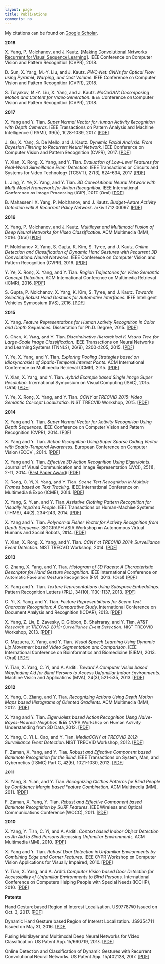 ```yaml
---
layout: page
title: Publications
comments: no
---
```


My citations can be found on [Google Scholar](http://scholar.google.com/citations?user=yWsMg_gAAAAJ&hl=en).
<br>

**2018**

X. Yang, P. Molchanov, and J. Kautz. [[Making Convolutional Networks Recurrent for Visual Sequence Learning](/publications/papers/.pdf)]. IEEE Conference on Computer Vision and Pattern Recognition (CVPR), 2018.

D. Sun, X. Yang, M.-Y. Liu, and J. Kautz. *PWC-Net: CNNs for Optical Flow using Pyramid, Warping, and Cost Volume.* IEEE Conference on Computer Vision and Pattern Recognition (CVPR), 2018.

S. Tulyakov, M.-Y. Liu, X. Yang, and J. Kautz. *MoCoGAN: Decomposing Motion and Content for Video Generation.* IEEE Conference on Computer Vision and Pattern Recognition (CVPR), 2018.

**2017**

X. Yang and Y. Tian. *Super Normal Vector for Human Activity Recognition with Depth Cameras.* IEEE Transactions on Pattern Analysis and Machine Intelligence (TPAMI), 39(5), 1028-1039, 2017. [[PDF](/publications/papers/tpami17.pdf)]

J. Gu, X. Yang, S. De Mello, and J. Kautz. *Dynamic Facial Analysis: From Bayesian Filtering to Recurrent Neural Network.* IEEE Conference on Computer Vision and Pattern Recognition (CVPR), 2017. [[PDF](/publications/papers/cvpr17.pdf)]

Y. Xian, X. Rong, X. Yang, and Y. Tian. *Evaluation of Low-Level Features for Real-World Surveillance Event Detection.* IEEE Transactions on Circuits and Systems for Video Technology (TCSVT), 27(3), 624-634, 2017. [[PDF](/publications/papers/tcsvt17.pdf)]

L. Jing, Y. Ye, X. Yang, and Y. Tian. *3D Convolutional Neural Network with Multi-Model Framework for Action Recognition.* IEEE International Conference on Image Processing (ICIP), 2017. (Oral) [[PDF](/publications/papers/icip17.pdf)]

B. Mahasseni, X. Yang, P. Molchanov, and J. Kautz. *Budget-Aware Activity Detection with A Recurrent Policy Network.* arXiv:1712.00097. [[PDF](https://arxiv.org/abs/1712.00097)]

**2016**

X. Yang, P. Molchanov, and J. Kautz. *Multilayer and Multimodal Fusion of Deep Neural Networks for Video Classification.* ACM Multimedia (MM), 2016. (Oral) [[PDF](/publications/papers/mm16.pdf)]

P. Molchanov, X. Yang, S. Gupta, K. Kim, S. Tyree, and J. Kautz. *Online Detection and Classification of Dynamic Hand Gestures with Recurrent 3D Convolutional Neural Networks.* IEEE Conference on Computer Vision and Pattern Recognition (CVPR), 2016. [[PDF](/publications/papers/cvpr16.pdf)]

Y. Ye, X. Rong, X. Yang, and Y. Tian. *Region Trajectories for Video Semantic Concept Detection.* ACM International Conference on Multimedia Retrieval (ICMR), 2016. [[PDF](/publications/papers/icmr16.pdf)]

S. Gupta, P. Molchanov, X. Yang, K. Kim, S. Tyree, and J. Kautz. *Towards Selecting Robust Hand Gestures for Automotive Interfaces.* IEEE Intelligent Vehicles Symposium (IVS), 2016. [[PDF](/publications/papers/ivs16.pdf)]

**2015**

X. Yang. *Feature Representations for Human Activity Recognition in Color and Depth Sequences.* Dissertation for Ph.D. Degree, 2015. [[PDF](/publications/papers/dissertation15.pdf)]

S. Chen, X. Yang, and Y. Tian. *Discriminative Hierarchical K-Means Tree for Large-Scale Image Classification.* IEEE Transactions on Neural Networks and Learning Systems (TNNLS), 26(9), 2200-2205, 2015. [[PDF](/publications/papers/tnnls15.pdf)]

Y. Ye, X. Yang, and Y. Tian. *Exploring Pooling Strategies based on Idiosyncrasies of Spatio-Temporal Interest Points.* ACM International Conference on Multimedia Retrieval (ICMR), 2015. [[PDF](/publications/papers/icmr15.pdf)]

Y. Xian, X. Yang, and Y. Tian. *Hybrid Example based Single Image Super Resolution.* International Symposium on Visual Computing (ISVC), 2015. (Oral) [[PDF](/publications/papers/isvc15.pdf)]

Y. Ye, X. Rong, X. Yang, and Y. Tian. *CCNY at TRECVID 2015: Video Semantic Concept Localization.* NIST TRECVID Workshop, 2015. [[PDF](/publications/papers/trecvid15.pdf)]

**2014**

X. Yang and Y. Tian. *Super Normal Vector for Activity Recognition Using Depth Sequences.* IEEE Conference on Computer Vision and Pattern Recognition (CVPR), 2014. [[PDF](/publications/papers/cvpr14.pdf)]

X. Yang and Y. Tian. *Action Recognition Using Super Sparse Coding Vector with Spatio-Temporal Awareness.* European Conference on Computer Vision (ECCV), 2014. [[PDF](/publications/papers/eccv14.pdf)]

X. Yang and Y. Tian. *Effective 3D Action Recognition Using EigenJoints.* Journal of Visual Communication and Image Representation (JVCI), 25(1), 2-11, 2014. ([Best Paper Award](/publications/papers/jvci-best-paper-award.pdf)) [[PDF](/publications/papers/jvci14.pdf)]

X. Rong, C. Yi, X. Yang, and Y. Tian. *Scene Text Recognition in Multiple Frames based on Text Tracking.* IEEE International Conference on Multimedia & Expo (ICME), 2014. [[PDF](/publications/papers/icme14.pdf)]

X. Yang, S. Yuan, and Y. Tian. *Assistive Clothing Pattern Recognition for Visually Impaired People.* IEEE Transactions on Human-Machine Systems (THMS), 44(2), 234-243, 2014. [[PDF](/publications/papers/thms14.pdf)]

X. Yang and Y. Tian. *Polynormal Fisher Vector for Activity Recognition from Depth Sequence.* SIGGRAPH ASIA Workshop on Autonomous Virtual Humans and Social Robots, 2014. [[PDF](/publications/papers/siggraphw14.pdf)]

Y. Xian, X. Rong, X. Yang, and Y. Tian. *CCNY at TRECVID 2014: Surveillance Event Detection.* NIST TRECVID Workshop, 2014. [[PDF](/publications/papers/trecvid14.pdf)]

**2013**

C. Zhang, X. Yang, and Y. Tian. *Histogram of 3D Facets: A Characteristic Descriptor for Hand Gesture Recognition.* IEEE International Conference on Automatic Face and Gesture Recognition (FG), 2013. (Oral) [[PDF](/publications/papers/fg13.pdf)]

X. Yang and Y. Tian. *Texture Representations Using Subspace Embeddings.* Pattern Recognition Letters (PRL), 34(10), 1130-1137, 2013. [[PDF](/publications/papers/prl13.pdf)]

C. Yi, X. Yang, and Y. Tian. *Feature Representations for Scene Text Character Recognition: A Comparative Study.* International Conference on Document Analysis and Recognition (ICDAR), 2013. [[PDF](/publications/papers/icdar13.pdf)]

X. Yang, Z. Liu, E. Zavesky, D. Gibbon, B. Shahraray, and Y. Tian. *AT&T Research at TRECVID 2013: Surveillance Event Detection.* NIST TRECVID Workshop, 2013. [[PDF](/publications/papers/trecvid13.pdf)]

C. Mazuera, X. Yang, and Y. Tian. *Visual Speech Learning Using Dynamic Lip Movement based Video Segmentation and Comparison.* IEEE International Conference on Bioinformatics and Biomedicine (BIBM), 2013. (Oral) [[PDF](/publications/papers/bibm13.pdf)]

Y. Tian, X. Yang, C. Yi, and A. Arditi. *Toward A Computer Vision based Wayfinding Aid for Blind Persons to Access Unfamiliar Indoor Environments.* Machine Vision and Applications (MVA), 24(3), 521-535, 2013. [[PDF](/publications/papers/mva13.pdf)]

**2012**

X. Yang, C. Zhang, and Y. Tian. *Recognizing Actions Using Depth Motion Maps based Histograms of Oriented Gradients.* ACM Multimedia (MM), 2012. [[PDF](/publications/papers/mm12.pdf)]

X. Yang and Y. Tian. *EigenJoints based Action Recognition Using Naive-Bayes-Nearest-Neighbor.* IEEE CVPR Workshop on Human Activity Understanding from 3D Data, 2012. [[PDF](/publications/papers/cvprw12.pdf)]

X. Yang, C. Yi, L. Cao, and Y. Tian. *MediaCCNY at TRECVID 2012: Surveillance Event Detection.* NIST TRECVID Workshop, 2012. [[PDF](/publications/papers/trecvid12.pdf)]

F. Zaman, X. Yang, and Y. Tian. *Robust and Effective Component based Banknote Recognition for the Blind.* IEEE Transactions on System, Man, and Cybernetics (TSMC) Part C, 42(6), 1021-1030, 2012. [[PDF](/publications/papers/tsmc12.pdf)]

**2011**

X. Yang, S. Yuan, and Y. Tian. *Recognizing Clothes Patterns for Blind People by Confidence Margin based Feature Combination.* ACM Multimedia (MM), 2011. [[PDF](/publications/papers/mm11.pdf)]

F. Zaman, X. Yang, Y. Tian. *Robust and Effective Component based Banknote Recognition by SURF Features.* IEEE Wireless and Optical Communications Conference (WOCC), 2011. [[PDF](/publications/papers/wocc11.pdf)]

**2010**

X. Yang, Y. Tian, C. Yi, and A. Arditi. *Context based Indoor Object Detection as An Aid to Blind Persons Accessing Unfamiliar Environments.* ACM Multimedia (MM), 2010. [[PDF](/publications/papers/mm10.pdf)]

X. Yang and Y. Tian. *Robust Door Detection in Unfamiliar Environments by Combining Edge and Corner Features.* IEEE CVPR Workshop on Computer Vision Applications for Visually Impaired, 2010. [[PDF](/publications/papers/cvprw10.pdf)]

Y. Tian, X. Yang, and A. Arditi. *Computer Vision based Door Detection for Accessibility of Unfamiliar Environments to Blind Persons.* International Conference on Computers Helping People with Special Needs (ICCHP), 2010. [[PDF](/publications/papers/icchp10.pdf)]

**Patents**

Hand Gesture based Region of Interest Localization. US9778750 Issued on Oct. 3, 2017. [[PDF](/publications/papers/9778750.pdf)]

Dynamic Hand Gesture based Region of Interest Localization. US9354711 Issued on May 31, 2016. [[PDF](/publications/papers/9354711.pdf)]

Fusing Multilayer and Multimodal Deep Neural Networks for Video Classification. US Patent App. 15/660719, 2018. [[PDF](/publications/papers/15-660719.pdf)]

Online Detection and Classification of Dynamic Gestures with Recurrent Convolutional Neural Networks. US Patent App. 15/402128, 2017. [[PDF](/publications/papers/15-402128.pdf)]
